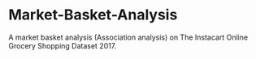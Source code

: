 # Market-Basket-Analysis
A market basket analysis (Association analysis) on The Instacart Online Grocery Shopping Dataset 2017. 
